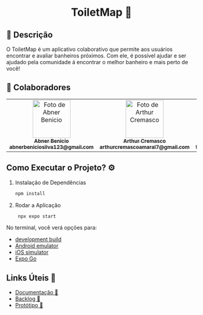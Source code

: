 <h1 align="center">ToiletMap 🚽</h1>

## :memo: Descrição
O ToiletMap é um aplicativo colaborativo que permite aos usuários encontrar e avaliar banheiros próximos. Com ele, é possível ajudar e ser ajudado pela comunidade á encontrar o melhor banheiro e mais perto de você!

## :handshake: Colaboradores
<table>
  <tr>
    <td align="center">
      <a href="https://github.com/AbnerBenicio">
        <img src="https://avatars.githubusercontent.com/u/112874576?v=4" width="100px;" alt="Foto de Abner Benicio"/><br>
        <sub>
          <b>Abner Benicio</b><br>
          <b>abnerbeniciosilva123@gmail.com</b>
        </sub>
      </a>
    </td>
    <td align="center">
      <a href="https://github.com/ArthurCremasco">
        <img src="https://avatars.githubusercontent.com/u/148019842?v=4" width="100px;" alt="Foto de Arthur Cremasco"/><br>
        <sub>
          <b>Arthur Cremasco</b><br>
          <b>arthurcremascoamaral7@gmail.com</b>
        </sub>
      </a>
    </td>
    <td align="center">
      <a href="https://github.com/filipeabmoura">
        <img src="https://avatars.githubusercontent.com/u/108959212?v=4" width="100px;" alt="Foto de Filipe Moura"/><br>
        <sub>
          <b>Filipe Moura</b><br>
          <b>filipemoura.pessoal@gmail.com</b>
        </sub>
      </a>
    </td>
    <td align="center">
      <a href="https://github.com/filipeabmoura">
        <img src="https://avatars.githubusercontent.com/u/136522676?v=4" width="100px;" alt="Foto do João Marcos"/><br>
        <sub>
          <b>João Marcos Pimentel</b><br>
          <b>joaomarcos@tutanota.de</b>
        </sub>
      </a>
    </td>
    <td align="center">
      <a href="https://github.com/filipeabmoura">
        <img src="https://avatars.githubusercontent.com/u/57851959?v=4" width="100px;" alt="Foto do Vinícius Caetano"/><br>
        <sub>
          <b>Vinícius Caetano</b><br>
          <b>viniciusgcaetano@hotmail.com</b>
        </sub>
      </a>
    </td>
    
  </tr>
</table>

## Como Executar o Projeto? ⚙️

1. Instalação de Dependências

   ```bash
   npm install
   ```

2. Rodar a Aplicação

   ```bash
    npx expo start
   ```

No terminal, você verá opções para:

- [development build](https://docs.expo.dev/develop/development-builds/introduction/)
- [Android emulator](https://docs.expo.dev/workflow/android-studio-emulator/)
- [iOS simulator](https://docs.expo.dev/workflow/ios-simulator/)
- [Expo Go](https://expo.dev/go)

## Links Úteis 🔗
- <a href="https://docs.google.com/document/d/1KoodP2aLMj5Eqa80PaGcFQ0cO-Qmzx-W/edit?usp=sharing&ouid=101254861131254864524&rtpof=true&sd=true">Documentação 📖</a>
- <a href="https://docs.google.com/spreadsheets/d/1xnMJiFN5WQCy3NvAvdmGhv9jmTkYpxGy/edit?usp=sharing&ouid=101254861131254864524&rtpof=true&sd=true">Backlog 🧮</a>
- <a href="https://app.quant-ux.com/#/test.html?h=a2aa10abBr5a0XGDb2HvLDoouyK0uwTcihZjpj9lzzRGkkIcy87Ma8cRpZvG&ln=en">Protótipo 📱</a>

